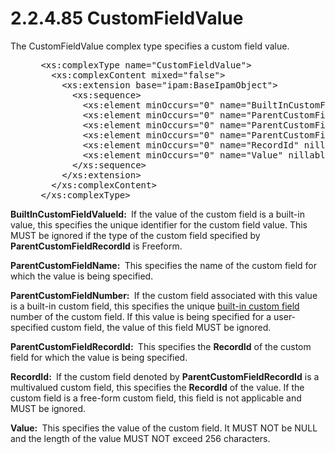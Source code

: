<html dir="LTR" xmlns:mshelp="http://msdn.microsoft.com/mshelp" xmlns:ddue="http://ddue.schemas.microsoft.com/authoring/2003/5" xmlns:xlink="http://www.w3.org/1999/xlink" xmlns:tool="http://www.microsoft.com/tooltip">
 <body>
 <div id="header">
 <h1 class="heading">2.2.4.85 CustomFieldValue</h1>
 </div>
 <div id="mainSection">
 <div id="mainBody">
 <div id="allHistory" class="saveHistory"></div>
 <div id="sectionSection0" class="section" name="collapseableSection">
 

<p>The CustomFieldValue complex type specifies a custom field
value.</p>

<dl>
<dd>
<div><pre> &lt;xs:complexType name=&quot;CustomFieldValue&quot;&gt;
   &lt;xs:complexContent mixed=&quot;false&quot;&gt;
     &lt;xs:extension base=&quot;ipam:BaseIpamObject&quot;&gt;
       &lt;xs:sequence&gt;
         &lt;xs:element minOccurs=&quot;0&quot; name=&quot;BuiltInCustomFieldValueId&quot; type=&quot;xsd:long&quot; /&gt;
         &lt;xs:element minOccurs=&quot;0&quot; name=&quot;ParentCustomFieldName&quot; nillable=&quot;true&quot; type=&quot;xsd:string&quot; /&gt;
         &lt;xs:element minOccurs=&quot;0&quot; name=&quot;ParentCustomFieldNumber&quot; type=&quot;xsd:int&quot; /&gt;
         &lt;xs:element minOccurs=&quot;0&quot; name=&quot;ParentCustomFieldRecordId&quot; nillable=&quot;true&quot; type=&quot;xsd:long&quot; /&gt;
         &lt;xs:element minOccurs=&quot;0&quot; name=&quot;RecordId&quot; nillable=&quot;true&quot; type=&quot;xsd:long&quot; /&gt;
         &lt;xs:element minOccurs=&quot;0&quot; name=&quot;Value&quot; nillable=&quot;true&quot; type=&quot;xsd:string&quot; /&gt;
       &lt;/xs:sequence&gt;
     &lt;/xs:extension&gt;
   &lt;/xs:complexContent&gt;
 &lt;/xs:complexType&gt;
</pre></div>
</dd></dl>

<p><b>BuiltInCustomFieldValueId: </b> If the value of
the custom field is a built-in value, this specifies the unique identifier for
the custom field value. This MUST be ignored if the type of the custom field
specified by <b>ParentCustomFieldRecordId</b> is Freeform.</p>

<p><b>ParentCustomFieldName: </b> This specifies the
name of the custom field for which the value is being specified.</p>

<p><b>ParentCustomFieldNumber: </b> If the custom field
associated with this value is a built-in custom field, this specifies the
unique <a href="21b4a631-8f28-420f-822f-c5f879d5046e.md#gt_919531d5-10dd-47b6-aacc-7195c0294372">built-in custom field</a>
number of the custom field. If this value is being specified for a
user-specified custom field, the value of this field MUST be ignored.</p>

<p><b>ParentCustomFieldRecordId: </b> This specifies the
<b>RecordId</b> of the custom field for which the value is being specified.</p>

<p><b>RecordId: </b> If the custom field denoted by <b>ParentCustomFieldRecordId</b>
is a multivalued custom field, this specifies the <b>RecordId</b> of the value.
If the custom field is a free-form custom field, this field is not applicable
and MUST be ignored.</p>

<p><b>Value: </b> This specifies the value of the custom
field. It MUST NOT be NULL and the length of the value MUST NOT exceed 256
characters.</p>


 </div>
 </div>
 </div>
 </body>
</html>